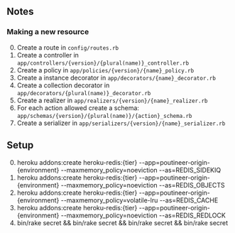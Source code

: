 ## Notes

### Making a new resource

  0. Create a route in `config/routes.rb`
  0. Create a controller in `app/controllers/{version}/{plural(name)}_controller.rb`
  0. Create a policy in `app/policies/{version}/{name}_policy.rb`
  0. Create a instance decorator in `app/decorators/{name}_decorator.rb`
  0. Create a collection decorator in `app/decorators/{plural(name)}_decorator.rb`
  0. Create a realizer in `app/realizers/{version}/{name}_realizer.rb`
  0. For each action allowed create a schema: `app/schemas/{version}/{plural(name)}/{action}_schema.rb`
  0. Create a serializer in `app/serializers/{version}/{name}_serializer.rb`

## Setup

  0. heroku addons:create heroku-redis:{tier} --app=poutineer-origin-{environment} --maxmemory_policy=noeviction --as=REDIS_SIDEKIQ
  0. heroku addons:create heroku-redis:{tier} --app=poutineer-origin-{environment} --maxmemory_policy=noeviction --as=REDIS_OBJECTS
  0. heroku addons:create heroku-redis:{tier} --app=poutineer-origin-{environment} --maxmemory_policy=volatile-lru --as=REDIS_CACHE
  0. heroku addons:create heroku-redis:{tier} --app=poutineer-origin-{environment} --maxmemory_policy=noeviction --as=REDIS_REDLOCK
  0. bin/rake secret && bin/rake secret && bin/rake secret && bin/rake secret
